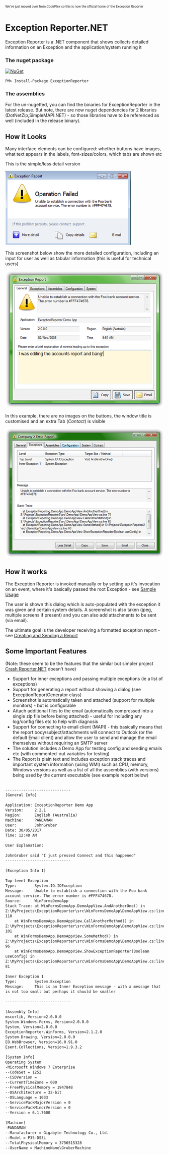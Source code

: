 <sub><sup>We've just moved over from CodePlex so this is now the official home of the Exception Reporter</sub></sup>


# Exception Reporter.NET
Exception Reporter is a .NET component that shows collects detailed information on an
Exception and the application/system running it

### The nuget package
 [![NuGet](https://img.shields.io/nuget/v/ExceptionReporter.svg)](https://www.nuget.org/packages/ExceptionReporter/)
```
PM> Install-Package ExceptionReporter
```

### The assemblies
For the un-nugetted, you can find the binaries for ExceptionReporter in the latest release. But note, there are now nuget dependencies for 2 libraries (DotNetZip,SimpleMAPI.NET) - so those libraries have to be referenced as well (included in the release binary).

## How it Looks

Many interface elements can be configured: whether buttons have images, what text appears in the labels,
font-sizes/colors, which tabs are shown etc

This is the simple/less detail version

![](images/er-lessdetail.png)

This screenshot below show the more detailed configuration, including an input for user as well as tabular information (this is useful for technical users)

![](images/er-user-input.png)

In this example, there are no images on the buttons,
the window title is customised and an extra Tab (_Contact_) is visible

![](images/er-exceptions-tab.png)

## How it works

The Exception Reporter is invoked manually or by setting up it's invocation on an event, where it's basically passed the root Exception -
see [Sample Usage](https://github.com/PandaWood/Exception-Reporter/wiki/Sample-Usage)

The user is shown this dialog which is auto-populated with the exception it was given and certain system details.
A screenshot is also taken (jpeg, multiple screens if present) and you can also add attachments to be sent (via email).

The ultimate goal is the developer receiving a formatted exception report - see
[Creating and Sending a Report](https://github.com/PandaWood/Exception-Reporter/wiki/Creating-and-Sending-a-Report)


## Some Important Features
(Note: these seem to be the features that the similar but simpler project [Crash Reporter.NET](https://github.com/ravibpatel/CrashReporter.NET) doesn't have)

- Support for inner exceptions and passing multiple exceptions (ie a list of exceptions)
- Support for generating a report without showing a dialog (see ExceptionReportGenerator class)
- Screenshot is automatically taken and attached (support for multiple monitors) - but is configurable
- Attach additional files to the email (automatically compressed into a single zip file before being attached) - useful for including any log/config files etc to help with diagnosis
- Support for connecting to email client (MAPI) - this basically means that the report body/subject/attachments will connect to Outlook (or the default Email client) and allow the user to send and manage the email themselves without requiring an SMTP server
- The solution includes a Demo App for testing config and sending emails etc (with commented-out variables for testing)
- The Report is plain text and includes exception stack traces and important system information (using WMI) such as CPU, memory, Windows versions as well as a list of all the assemblies (with versions) being used by the current executable (see example report below)

```

-----------------------------
[General Info]

Application: ExceptionReporter Demo App
Version:     2.2.1
Region:      English (Australia)
Machine:     PANDAMAN
User:        JohnGruber
Date: 30/05/2017
Time: 12:40 AM

User Explanation:

JohnGruber said "I just pressed Connect and this happened"
-----------------------------
 
[Exception Info 1]

Top-level Exception
Type:        System.IO.IOException
Message:     Unable to establish a connection with the Foo bank account service. The error number is #FFF474678.
Source:      WinFormsDemoApp
Stack Trace: at WinFormsDemoApp.DemoAppView.AndAnotherOne() in Z:\MyProjects\ExceptionReporter\src\WinFormsDemoApp\DemoAppView.cs:line 110
    at WinFormsDemoApp.DemoAppView.CallAnotherMethod() in Z:\MyProjects\ExceptionReporter\src\WinFormsDemoApp\DemoAppView.cs:line 101
    at WinFormsDemoApp.DemoAppView.SomeMethod() in Z:\MyProjects\ExceptionReporter\src\WinFormsDemoApp\DemoAppView.cs:line 96
    at WinFormsDemoApp.DemoAppView.ShowExceptionReporter(Boolean useConfig) in Z:\MyProjects\ExceptionReporter\src\WinFormsDemoApp\DemoAppView.cs:line 81

Inner Exception 1
Type:        System.Exception
Message:     This is an Inner Exception message - with a message that is not too small but perhaps it should be smaller

-----------------------------

[Assembly Info] 
mscorlib, Version=2.0.0.0
System.Windows.Forms, Version=2.0.0.0
System, Version=2.0.0.0
ExceptionReporter.WinForms, Version=2.1.2.0
System.Drawing, Version=2.0.0.0
EO.WebBrowser, Version=16.0.91.0
Esent.Collections, Version=1.9.3.2

[System Info]
Operating System
-Microsoft Windows 7 Enterprise
--CodeSet = 1252
--CSDVersion =
--CurrentTimeZone = 600
--FreePhysicalMemory = 1947848
--OSArchitecture = 32-bit
--OSLanguage = 1033
--ServicePackMajorVersion = 0
--ServicePackMinorVersion = 0
--Version = 6.1.7600

[Machine]
-PANDAMAN
--Manufacturer = Gigabyte Technology Co., Ltd.
--Model = P35-DS3L
--TotalPhysicalMemory = 3756515328
--UserName = MachineName\GruberMachine
  ```

